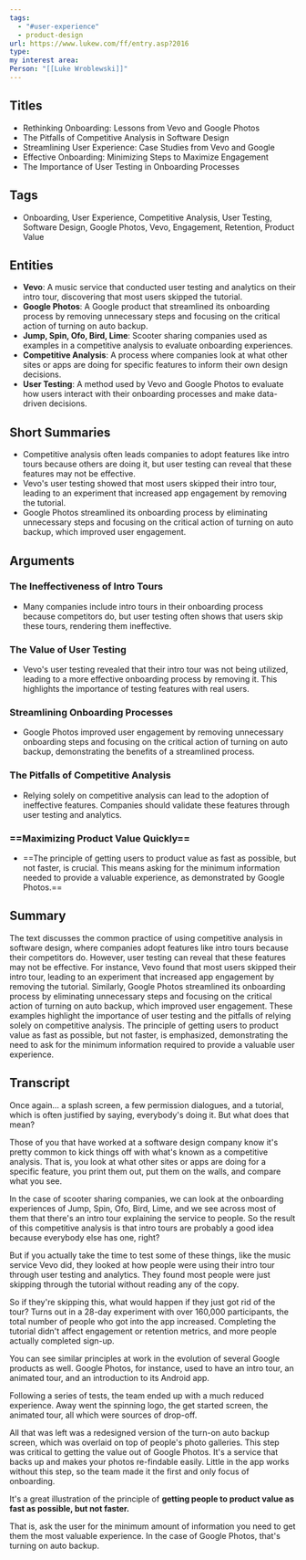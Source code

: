 ```yaml
---
tags:
  - "#user-experience"
  - product-design
url: https://www.lukew.com/ff/entry.asp?2016
type: 
my interest area: 
Person: "[[Luke Wroblewski]]"
---
```

## Titles

- Rethinking Onboarding: Lessons from Vevo and Google Photos
- The Pitfalls of Competitive Analysis in Software Design
- Streamlining User Experience: Case Studies from Vevo and Google
- Effective Onboarding: Minimizing Steps to Maximize Engagement
- The Importance of User Testing in Onboarding Processes

## Tags

- Onboarding, User Experience, Competitive Analysis, User Testing, Software Design, Google Photos, Vevo, Engagement, Retention, Product Value

## Entities

- **Vevo**: A music service that conducted user testing and analytics on their intro tour, discovering that most users skipped the tutorial.
- **Google Photos**: A Google product that streamlined its onboarding process by removing unnecessary steps and focusing on the critical action of turning on auto backup.
- **Jump, Spin, Ofo, Bird, Lime**: Scooter sharing companies used as examples in a competitive analysis to evaluate onboarding experiences.
- **Competitive Analysis**: A process where companies look at what other sites or apps are doing for specific features to inform their own design decisions.
- **User Testing**: A method used by Vevo and Google Photos to evaluate how users interact with their onboarding processes and make data-driven decisions.

## Short Summaries

- Competitive analysis often leads companies to adopt features like intro tours because others are doing it, but user testing can reveal that these features may not be effective.
- Vevo's user testing showed that most users skipped their intro tour, leading to an experiment that increased app engagement by removing the tutorial.
- Google Photos streamlined its onboarding process by eliminating unnecessary steps and focusing on the critical action of turning on auto backup, which improved user engagement.

## Arguments

### The Ineffectiveness of Intro Tours
- Many companies include intro tours in their onboarding process because competitors do, but user testing often shows that users skip these tours, rendering them ineffective.

### The Value of User Testing
- Vevo's user testing revealed that their intro tour was not being utilized, leading to a more effective onboarding process by removing it. This highlights the importance of testing features with real users.

### Streamlining Onboarding Processes
- Google Photos improved user engagement by removing unnecessary onboarding steps and focusing on the critical action of turning on auto backup, demonstrating the benefits of a streamlined process.

### The Pitfalls of Competitive Analysis
- Relying solely on competitive analysis can lead to the adoption of ineffective features. Companies should validate these features through user testing and analytics.

### ==Maximizing Product Value Quickly==
- ==The principle of getting users to product value as fast as possible, but not faster, is crucial. This means asking for the minimum information needed to provide a valuable experience, as demonstrated by Google Photos.==

## Summary
The text discusses the common practice of using competitive analysis in software design, where companies adopt features like intro tours because their competitors do. However, user testing can reveal that these features may not be effective. For instance, Vevo found that most users skipped their intro tour, leading to an experiment that increased app engagement by removing the tutorial. Similarly, Google Photos streamlined its onboarding process by eliminating unnecessary steps and focusing on the critical action of turning on auto backup, which improved user engagement. These examples highlight the importance of user testing and the pitfalls of relying solely on competitive analysis. The principle of getting users to product value as fast as possible, but not faster, is emphasized, demonstrating the need to ask for the minimum information required to provide a valuable user experience.

## Transcript

Once again... a splash screen, a few permission dialogues, and a tutorial, which is often justified by saying, everybody's doing it. But what does that mean?

Those of you that have worked at a software design company know it's pretty common to kick things off with what's known as a competitive analysis. That is, you look at what other sites or apps are doing for a specific feature, you print them out, put them on the walls, and compare what you see.

In the case of scooter sharing companies, we can look at the onboarding experiences of Jump, Spin, Ofo, Bird, Lime, and we see across most of them that there's an intro tour explaining the service to people. So the result of this competitive analysis is that intro tours are probably a good idea because everybody else has one, right?

But if you actually take the time to test some of these things, like the music service Vevo did, they looked at how people were using their intro tour through user testing and analytics. They found most people were just skipping through the tutorial without reading any of the copy.

So if they're skipping this, what would happen if they just got rid of the tour? Turns out in a 28-day experiment with over 160,000 participants, the total number of people who got into the app increased. Completing the tutorial didn't affect engagement or retention metrics, and more people actually completed sign-up.

You can see similar principles at work in the evolution of several Google products as well. Google Photos, for instance, used to have an intro tour, an animated tour, and an introduction to its Android app.

Following a series of tests, the team ended up with a much reduced experience. Away went the spinning logo, the get started screen, the animated tour, all which were sources of drop-off. 

All that was left was a redesigned version of the turn-on auto backup screen, which was overlaid on top of people's photo galleries. This step was critical to getting the value out of Google Photos. It's a service that backs up and makes your photos re-findable easily. Little in the app works without this step, so the team made it the first and only focus of onboarding.

It's a great illustration of the principle of **getting people to product value as fast as possible, but not faster.**

That is, ask the user for the minimum amount of information you need to get them the most valuable experience. In the case of Google Photos, that's turning on auto backup.


